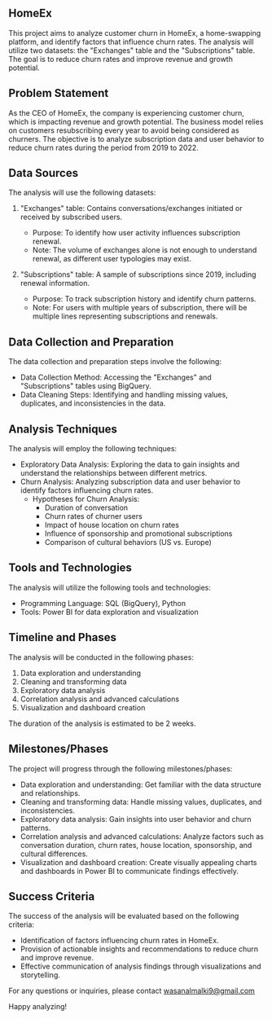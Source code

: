 ## HomeEx

This project aims to analyze customer churn in HomeEx, a home-swapping platform, and identify factors that influence churn rates. The analysis will utilize two datasets: the "Exchanges" table and the "Subscriptions" table. The goal is to reduce churn rates and improve revenue and growth potential.

## Problem Statement

As the CEO of HomeEx, the company is experiencing customer churn, which is impacting revenue and growth potential. The business model relies on customers resubscribing every year to avoid being considered as churners. The objective is to analyze subscription data and user behavior to reduce churn rates during the period from 2019 to 2022.

## Data Sources

The analysis will use the following datasets:

1. "Exchanges" table: Contains conversations/exchanges initiated or received by subscribed users.
   - Purpose: To identify how user activity influences subscription renewal.
   - Note: The volume of exchanges alone is not enough to understand renewal, as different user typologies may exist.

2. "Subscriptions" table: A sample of subscriptions since 2019, including renewal information.
   - Purpose: To track subscription history and identify churn patterns.
   - Note: For users with multiple years of subscription, there will be multiple lines representing subscriptions and renewals.

## Data Collection and Preparation

The data collection and preparation steps involve the following:

- Data Collection Method: Accessing the "Exchanges" and "Subscriptions" tables using BigQuery.
- Data Cleaning Steps: Identifying and handling missing values, duplicates, and inconsistencies in the data.

## Analysis Techniques

The analysis will employ the following techniques:

- Exploratory Data Analysis: Exploring the data to gain insights and understand the relationships between different metrics.
- Churn Analysis: Analyzing subscription data and user behavior to identify factors influencing churn rates.
  - Hypotheses for Churn Analysis:
    - Duration of conversation
    - Churn rates of churner users
    - Impact of house location on churn rates
    - Influence of sponsorship and promotional subscriptions
    - Comparison of cultural behaviors (US vs. Europe)

## Tools and Technologies

The analysis will utilize the following tools and technologies:

- Programming Language: SQL (BigQuery), Python
- Tools: Power BI for data exploration and visualization

## Timeline and Phases

The analysis will be conducted in the following phases:

1. Data exploration and understanding
2. Cleaning and transforming data
3. Exploratory data analysis
4. Correlation analysis and advanced calculations
5. Visualization and dashboard creation

The duration of the analysis is estimated to be 2 weeks.

## Milestones/Phases

The project will progress through the following milestones/phases:

- Data exploration and understanding: Get familiar with the data structure and relationships.
- Cleaning and transforming data: Handle missing values, duplicates, and inconsistencies.
- Exploratory data analysis: Gain insights into user behavior and churn patterns.
- Correlation analysis and advanced calculations: Analyze factors such as conversation duration, churn rates, house location, sponsorship, and cultural differences.
- Visualization and dashboard creation: Create visually appealing charts and dashboards in Power BI to communicate findings effectively.

## Success Criteria

The success of the analysis will be evaluated based on the following criteria:

- Identification of factors influencing churn rates in HomeEx.
- Provision of actionable insights and recommendations to reduce churn and improve revenue.
- Effective communication of analysis findings through visualizations and storytelling.

For any questions or inquiries, please contact wasanalmalki9@gmail.com

Happy analyzing!
